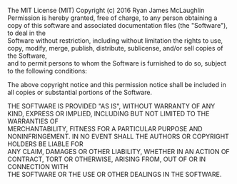 The MIT License (MIT)
Copyright (c) 2016 Ryan James McLaughlin  
Permission is hereby granted, free of charge, to any person obtaining a copy of this software and associated documentation files (the "Software"), to deal in the  
Software without restriction, including without limitation the rights to use, copy, modify, merge, publish, distribute, sublicense, and/or sell copies of the Software,  
and to permit persons to whom the Software is furnished to do so, subject to the following conditions:

The above copyright notice and this permission notice shall be included in all copies or substantial portions of the Software.

THE SOFTWARE IS PROVIDED "AS IS", WITHOUT WARRANTY OF ANY KIND, EXPRESS OR IMPLIED, INCLUDING BUT NOT LIMITED TO THE WARRANTIES OF  
MERCHANTABILITY, FITNESS FOR A PARTICULAR PURPOSE AND NONINFRINGEMENT. IN NO EVENT SHALL THE AUTHORS OR COPYRIGHT HOLDERS BE LIABLE FOR  
ANY CLAIM, DAMAGES OR OTHER LIABILITY, WHETHER IN AN ACTION OF CONTRACT, TORT OR OTHERWISE, ARISING FROM, OUT OF OR IN CONNECTION WITH  
THE SOFTWARE OR THE USE OR OTHER DEALINGS IN THE SOFTWARE.
